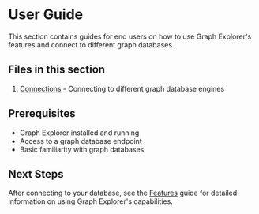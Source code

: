 # User Guide

This section contains guides for end users on how to use Graph Explorer's
features and connect to different graph databases.

## Files in this section

1. [Connections](connections.md) - Connecting to different graph database
   engines

## Prerequisites

- Graph Explorer installed and running
- Access to a graph database endpoint
- Basic familiarity with graph databases

## Next Steps

After connecting to your database, see the [Features](../features/) guide for
detailed information on using Graph Explorer's capabilities.
